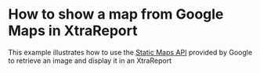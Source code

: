 # How to show a map from Google Maps in XtraReport


<p>This example illustrates how to use the <a href="https://developers.google.com/maps/documentation/staticmaps/#Overview">Static Maps API</a> provided by Google to retrieve an image and display it in an XtraReport</p>
<br /><br /><br /><br />

<br/>


